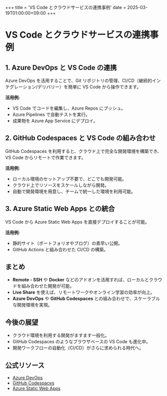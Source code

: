 +++
title = 'VS Code とクラウドサービスの連携事例'
date = 2025-03-19T01:00:00+09:00
+++


# VS Code とクラウドサービスの連携事例

## 1. **Azure DevOps と VS Code の連携**
Azure DevOps を活用することで、Git リポジトリの管理、CI/CD（継続的インテグレーション/デリバリー）を簡単に VS Code から操作できます。

**活用例:**
- VS Code でコードを編集し、Azure Repos にプッシュ。
- Azure Pipelines で自動テストを実行。
- 成果物を Azure App Service にデプロイ。

## 2. **GitHub Codespaces と VS Code の組み合わせ**
GitHub Codespaces を利用すると、クラウド上で完全な開発環境を構築でき、VS Code からリモートで作業できます。

**活用例:**
- ローカル環境のセットアップ不要で、どこでも開発可能。
- クラウド上でリソースをスケールしながら開発。
- 自動で開発環境を用意し、チームで統一した環境を利用可能。

## 3. **Azure Static Web Apps との統合**
VS Code から Azure Static Web Apps を直接デプロイすることが可能。

**活用例:**
- 静的サイト（ポートフォリオやブログ）の素早い公開。
- GitHub Actions と組み合わせた CI/CD の構築。

## まとめ
- **Remote - SSH** や **Docker** などのアドオンを活用すれば、ローカルとクラウドを組み合わせた開発が可能。
- **Live Share** を使えば、リモートワークやオンライン学習の効率が向上。
- **Azure DevOps** や **GitHub Codespaces** との組み合わせで、スケーラブルな開発環境を実現。

## 今後の展望
- クラウド環境を利用する開発がますます一般化。
- GitHub Codespaces のようなブラウザベースの VS Code も進化中。
- 開発ワークフローの自動化（CI/CD）がさらに求められる時代へ。

## 公式リソース
- [Azure DevOps](https://azure.microsoft.com/ja-jp/services/devops/)
- [GitHub Codespaces](https://github.com/features/codespaces)
- [Azure Static Web Apps](https://learn.microsoft.com/ja-jp/azure/static-web-apps/)
